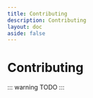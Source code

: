 ```yaml
---
title: Contributing
description: Contributing
layout: doc
aside: false
---
```


# Contributing

::: warning
TODO
:::
